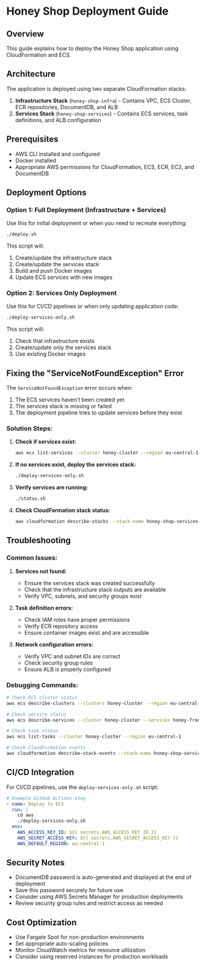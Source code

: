 # Honey Shop Deployment Guide

## Overview
This guide explains how to deploy the Honey Shop application using CloudFormation and ECS.

## Architecture
The application is deployed using two separate CloudFormation stacks:
1. **Infrastructure Stack** (`honey-shop-infra`) - Contains VPC, ECS Cluster, ECR repositories, DocumentDB, and ALB
2. **Services Stack** (`honey-shop-services`) - Contains ECS services, task definitions, and ALB configuration

## Prerequisites
- AWS CLI installed and configured
- Docker installed
- Appropriate AWS permissions for CloudFormation, ECS, ECR, EC2, and DocumentDB

## Deployment Options

### Option 1: Full Deployment (Infrastructure + Services)
Use this for initial deployment or when you need to recreate everything:

```bash
./deploy.sh
```

This script will:
1. Create/update the infrastructure stack
2. Create/update the services stack
3. Build and push Docker images
4. Update ECS services with new images

### Option 2: Services Only Deployment
Use this for CI/CD pipelines or when only updating application code:

```bash
./deploy-services-only.sh
```

This script will:
1. Check that infrastructure exists
2. Create/update only the services stack
3. Use existing Docker images

## Fixing the "ServiceNotFoundException" Error

The `ServiceNotFoundException` error occurs when:
1. The ECS services haven't been created yet
2. The services stack is missing or failed
3. The deployment pipeline tries to update services before they exist

### Solution Steps:

1. **Check if services exist:**
   ```bash
   aws ecs list-services --cluster honey-cluster --region eu-central-1
   ```

2. **If no services exist, deploy the services stack:**
   ```bash
   ./deploy-services-only.sh
   ```

3. **Verify services are running:**
   ```bash
   ./status.sh
   ```

4. **Check CloudFormation stack status:**
   ```bash
   aws cloudformation describe-stacks --stack-name honey-shop-services --region eu-central-1
   ```

## Troubleshooting

### Common Issues:

1. **Services not found:**
   - Ensure the services stack was created successfully
   - Check that the infrastructure stack outputs are available
   - Verify VPC, subnets, and security groups exist

2. **Task definition errors:**
   - Check IAM roles have proper permissions
   - Verify ECR repository access
   - Ensure container images exist and are accessible

3. **Network configuration errors:**
   - Verify VPC and subnet IDs are correct
   - Check security group rules
   - Ensure ALB is properly configured

### Debugging Commands:

```bash
# Check ECS cluster status
aws ecs describe-clusters --clusters honey-cluster --region eu-central-1

# Check service status
aws ecs describe-services --cluster honey-cluster --services honey-frontend --region eu-central-1

# Check task status
aws ecs list-tasks --cluster honey-cluster --region eu-central-1

# Check CloudFormation events
aws cloudformation describe-stack-events --stack-name honey-shop-services --region eu-central-1
```

## CI/CD Integration

For CI/CD pipelines, use the `deploy-services-only.sh` script:

```yaml
# Example GitHub Actions step
- name: Deploy to ECS
  run: |
    cd aws
    ./deploy-services-only.sh
  env:
    AWS_ACCESS_KEY_ID: ${{ secrets.AWS_ACCESS_KEY_ID }}
    AWS_SECRET_ACCESS_KEY: ${{ secrets.AWS_SECRET_ACCESS_KEY }}
    AWS_DEFAULT_REGION: eu-central-1
```

## Security Notes

- DocumentDB password is auto-generated and displayed at the end of deployment
- Save this password securely for future use
- Consider using AWS Secrets Manager for production deployments
- Review security group rules and restrict access as needed

## Cost Optimization

- Use Fargate Spot for non-production environments
- Set appropriate auto-scaling policies
- Monitor CloudWatch metrics for resource utilization
- Consider using reserved instances for production workloads

